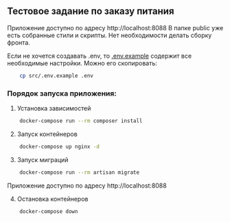 ## Тестовое задание по заказу питания

Приложение доступно по адресу http://localhost:8088
В папке public уже есть собранные стили и скрипты. Нет необходимости делать сборку фронта.

Если не хочется создавать .env, то [.env.example](src/.env.example) содержит все необходимые настройки.
Можно его скопировать:

```bash
    cp src/.env.example .env
```

### Порядок запуска приложения:

1) Установка зависимостей

```bash
    docker-compose run --rm composer install
```

2) Запуск контейнеров

```bash
    docker-compose up nginx -d
```

3) Запуск миграций

```bash
    docker-compose run --rm artisan migrate
```

Приложение доступно по адресу http://localhost:8088

4) Остановка контейнеров

```bash
    docker-compose down
```

